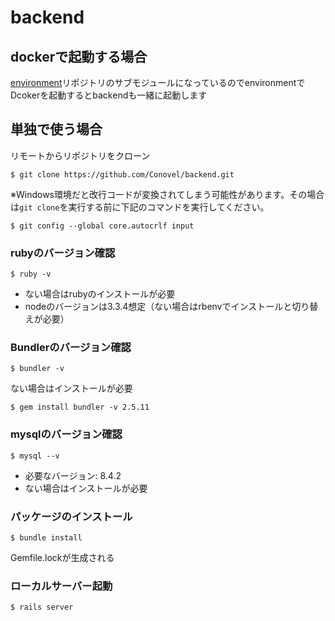 # backend

## dockerで起動する場合

[environment](https://github.com/Conovel/environment)リポジトリのサブモジュールになっているのでenvironmentでDcokerを起動するとbackendも一緒に起動します

## 単独で使う場合

リモートからリポジトリをクローン
```
$ git clone https://github.com/Conovel/backend.git
```

※Windows環境だと改行コードが変換されてしまう可能性があります。その場合は`git clone`を実行する前に下記のコマンドを実行してください。
```
$ git config --global core.autocrlf input
```

### rubyのバージョン確認
```
$ ruby -v
```
- ない場合はrubyのインストールが必要
- nodeのバージョンは3.3.4想定（ない場合はrbenvでインストールと切り替えが必要）

### Bundlerのバージョン確認
```
$ bundler -v
```
ない場合はインストールが必要
```
$ gem install bundler -v 2.5.11
```

### mysqlのバージョン確認
```
$ mysql --v
```
- 必要なバージョン: 8.4.2
- ない場合はインストールが必要

### パッケージのインストール
```
$ bundle install
```
Gemfile.lockが生成される

### ローカルサーバー起動
```
$ rails server
```